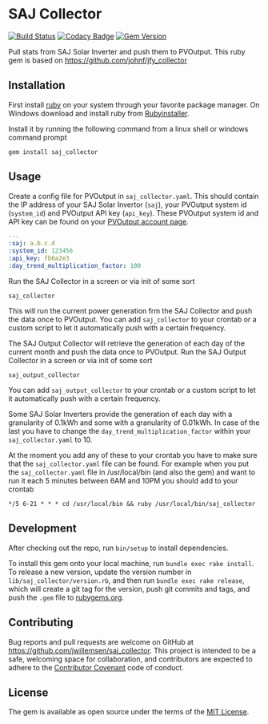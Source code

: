 # SAJ Collector

[![Build Status](https://travis-ci.org/jwillemsen/saj_collector.png)](https://travis-ci.org/jwillemsen/saj_collector)
[![Codacy Badge](https://api.codacy.com/project/badge/Grade/fdb313b9a4b24614867b91e45a5505f9)](https://www.codacy.com/app/jwillemsen/saj_collector?utm_source=github.com&utm_medium=referral&utm_content=jwillemsen/saj_collector&utm_campaign=badger)
[![Gem Version](https://badge.fury.io/rb/saj_collector.svg)](http://badge.fury.io/rb/saj_collector)

Pull stats from SAJ Solar Inverter and push them to PVOutput. This
ruby gem is based on https://github.com/johnf/jfy_collector

## Installation

First install [ruby](https://www.ruby-lang.org) on your system through your favorite package manager. On Windows download and install ruby from [Rubyinstaller](http://www.rubyinstaller.org).

Install it by running the following command from a linux shell or windows command prompt

    gem install saj_collector

## Usage

Create a config file for PVOutput in ```saj_collector.yaml```.
This should contain the IP address of your SAJ Solar Invertor (```saj```), your
PVOutput system id (```system_id```) and PVOutput API key (```api_key```). These PVOutput
system id and API key can be found on your
[PVOutput account page](https://pvoutput.org/account.jsp).

``` yaml
---
:saj: a.b.c.d
:system_id: 123456
:api_key: fb6a2e3
:day_trend_multiplication_factor: 100
```

Run the SAJ Collector in a screen or via init of some sort

    saj_collector

This will run the current power generation frm the SAJ Collector and push the
data once to PVOutput. You can add
``saj_collector`` to your crontab or a custom script to let it automatically push with
a certain frequency.

The SAJ Output Collector will retrieve the generation of each day of the current month and
push the data once to PVOutput.
Run the SAJ Output Collector in a screen or via init of some sort

    saj_output_collector

You can add ``saj_output_collector`` to your crontab or a custom script to let it automatically push with
a certain frequency.

Some SAJ Solar Inverters provide the generation of each day with a granularity of 0.1kWh and some with
a granularity of 0.01kWh. In case of the last you have to change the ```day_trend_multiplication_factor```
within your ```saj_collector.yaml``` to 10.

At the moment you add any of these to your crontab you have to make sure
that the ``saj_collector.yaml`` file can be found. For example when you put the ``saj_collector.yaml`` file
in /usr/local/bin (and also the gem) and want to run it each 5 minutes between 6AM and 10PM you should
add to your crontab

    */5 6-21 * * * cd /usr/local/bin && ruby /usr/local/bin/saj_collector

## Development

After checking out the repo, run `bin/setup` to install dependencies.

To install this gem onto your local machine, run `bundle exec rake install`. To
release a new version, update the version number
in `lib/saj_collector/version.rb`, and then run `bundle exec rake release`, which
will create a git tag for the version, push git commits and tags,
and push the `.gem` file to [rubygems.org](https://rubygems.org).

## Contributing

Bug reports and pull requests are welcome on GitHub at https://github.com/jwillemsen/saj_collector.
This project is intended to be a safe, welcoming space for
collaboration, and contributors are expected to adhere
to the [Contributor Covenant](http://contributor-covenant.org) code of conduct.

## License

The gem is available as open source under the terms
of the [MIT License](http://opensource.org/licenses/MIT).

